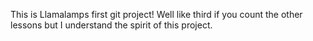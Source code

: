 This is Llamalamps first git project! Well like third if you count the other lessons but I understand the spirit of this project. 